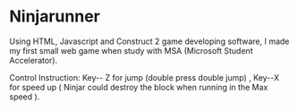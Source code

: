 # Ninjarunner

Using HTML, Javascript and Construct 2 game developing software, I made my first small web game when study with MSA (Microsoft Student Accelerator).

Control Instruction: Key-- Z for jump (double press double jump) , Key--X for speed up ( Ninjar could destroy the block when running in the Max speed ).
